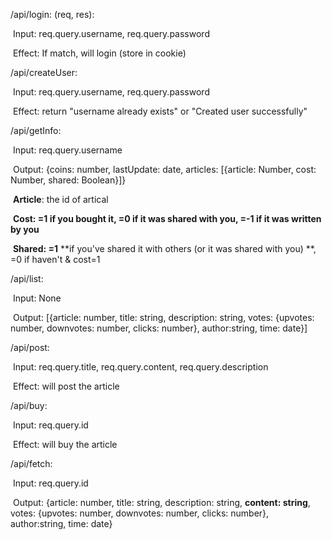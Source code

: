 /api/login: (req, res): 

​		Input: req.query.username, req.query.password

​		Effect: If match, will login (store in cookie)

/api/createUser: 

​		Input: req.query.username, req.query.password

​		Effect: return "username already exists" or "Created user successfully"

/api/getInfo:

​		Input: req.query.username

​		Output: {coins: number, lastUpdate: date, articles: [{article: Number, cost: Number, shared: Boolean}]}

​					**Article**: the id of artical

​					**Cost: =1 if you bought it, =0 if it was shared with you, =-1 if it was written by you**

​					**Shared: =1** **if you've shared it with others (or it was shared with you) **, =0 if haven't & cost=1

/api/list:

​		Input: None

​		Output: [{article: number, title: string, description: string, votes: {upvotes: number, downvotes: number, clicks: number}, author:string, time: date}]

/api/post:

​		Input: req.query.title, req.query.content, req.query.description

​		Effect: will post the article

/api/buy:

​		Input: req.query.id

​		Effect: will buy the article

/api/fetch:

​		Input: req.query.id

​		Output: {article: number, title: string,  description: string, **content: string**, votes: {upvotes: number, downvotes: number, clicks: number}, author:string, time: date}

​		